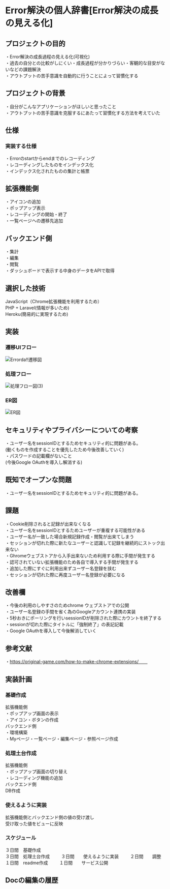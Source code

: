 # Error解決の個人辞書[Error解決の成長の見える化]

## プロジェクトの目的

・Error解決の成長過程の見える化(可視化)  
・過去の自分との比較がしにくい・成長過程が分かりづらい・客観的な目安がないなどの課題解決  
・アウトプットの苦手意識を自動的に行うことによって習慣化する  

## プロジェクトの背景

・自分がこんなアプリケーションがほしいと思ったこと  
・アウトプットの苦手意識を克服するにあたって習慣化する方法を考えていた  

## 仕様
### 実装する仕様
・Errorのstartからendまでのレコーディング  
・レコーディングしたものをインデックス化  
・インデックス化されたものの集計と帳票  

## 拡張機能側
・アイコンの追加  
・ポップアップ表示  
・レコーディングの開始・終了  
・一覧ページヘの遷移先追加  

## バックエンド側
・集計  
・編集  
・閲覧  
・ダッシュボードで表示する中身のデータをAPIで取得  

## 選択した技術
JavaScript（Chrome拡張機能を利用するため）  
PHP + Laravel(情報が多いため)  
Heroku(簡易的に実現するため)  

## 実装
### 遷移UIフロー
![Errorda!!遷移図](https://user-images.githubusercontent.com/75469934/152319227-50dbd7bb-9c3d-4cb2-90b9-42de1d7da36b.jpeg)
　  
### 処理フロー
![処理フロー図(3)](https://user-images.githubusercontent.com/75469934/152315909-45d98002-c34b-4456-a99a-d3265980318a.jpeg)
  
### ER図
![ER図](https://user-images.githubusercontent.com/75469934/152350497-8b7e2a76-acac-440c-8642-5ab38dbd151f.jpeg)
  



## セキュリティやプライバシーについての考察
・ユーザー名をsessionIDとするためセキュリティ的に問題がある。  
(動くものを作成することを優先したため今後改善していく)  
・パスワードの記載欄がないこと  
(今後Google OAuthを導入し解消する)  

## 既知でオープンな問題
・ユーザー名をsessionIDとするためセキュリティ的に問題がある。  


## 課題
・Cookie削除されると記録が出来なくなる  
・ユーザー名をsessionIDとするためユーザーが重複する可能性がある  
・ユーザー名が一致した場合新規記録作成・閲覧が出来てしまう  
・セッションが切れた際に新たなユーザーと認識して記録を継続的にストック出来ない  
・Ghromeウェブストアから入手出来ないため利用する際に手間が発生する  
・認可されていない拡張機能のため各自で導入する手間が発生する  
・追加した際にすぐに利用出来ずユーザー名登録を挟む  
・セッションが切れた際に再度ユーザー名登録が必要になる  

## 改善欄
・今後の利用のしやすさのためchrome ウェブストアでの公開  
・ユーザー名登録の手間を省く為のGoogleアカウント連携の実装  
・5秒おきにポーリングを行いsessionIDが削除された際にカウントを終了する  
・sessionが切れた際にタイトルに「強制終了」の表記記載  
・Google OAuthを導入して今後解消していく  

## 参考文献
・https://original-game.com/how-to-make-chrome-extensions/　　

## 実装計画
### 基礎作成
拡張機能側  
・ポップアップ画面の表示   
・アイコン・ボタンの作成  
バックエンド側  
・環境構築  
・Myページ・一覧ページ・編集ページ・参照ページ作成  

### 処理土台作成
拡張機能側  
・ボップアップ画面の切り替え  
・レコーディング機能の追加  
バックエンド側  
DB作成  

### 使えるように実装
拡張機能側とバックエンド側の値の受け渡し  
受け取った値をビューに反映  

### スケジュール
３日間　基礎作成  
３日間　処理土台作成  　　
３日間　　使えるように実装  　　
２日間　　調整  
１日間　readme作成  　　
１日間　　サービス公開  
## Docの編集の履歴  

